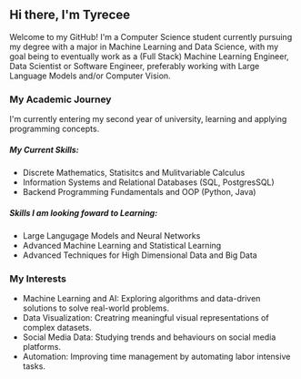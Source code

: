 ## Hi there, I'm Tyrecee
Welcome to my GitHub! I'm a Computer Science student currently pursuing my degree with a major in Machine Learning and Data Science, with my goal being to eventually work as a (Full Stack) Machine Learning Engineer, Data Scientist or Software Engineer, preferably working with Large Language Models and/or Computer Vision. 

### My Academic Journey
I'm currently entering my second year of university, learning and applying programming concepts.
##### My Current Skills:
- Discrete Mathematics, Statisitcs and Mulitvariable Calculus
- Information Systems and Relational Databases (SQL, PostgresSQL)
- Backend Programming Fundamentals and OOP (Python, Java)
##### Skills I am looking foward to Learning:
- Large Langugage Models and Neural Networks
- Advanced Machine Learning and Statistical Learning
- Advanced Techniques for High Dimensional Data and Big Data

### My Interests
- Machine Learning and AI: Exploring algorithms and data-driven solutions to solve real-world problems.
- Data Visualization: Creatring meaningful visual representations of complex datasets.
- Social Media Data: Studying trends and behaviours on social media platforms.
- Automation: Improving time management by automating labor intensive tasks.
<!--
**tyreecepaul/tyreecepaul** is a ✨ _special_ ✨ repository because its `README.md` (this file) appears on your GitHub profile.

Here are some ideas to get you started:

- 🔭 I’m currently working on ...
- 🌱 I’m currently learning ...
- 👯 I’m looking to collaborate on ...
- 🤔 I’m looking for help with ...
- 💬 Ask me about ...
- 📫 How to reach me: ...
- ⚡ Fun fact: ...
-->
